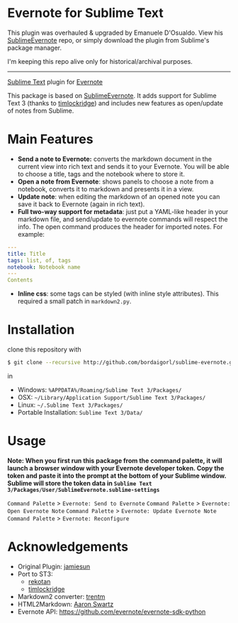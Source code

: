Evernote for Sublime Text
=========================

This plugin was overhauled & upgraded by Emanuele D'Osualdo. View his [SublimeEvernote](https://github.com/bordaigorl/sublime-evernote) repo, or simply download the plugin from Sublime's package manager.

I'm keeping this repo alive only for historical/archival purposes.

---

[Sublime Text](http://www.sublimetext.com/3) plugin for [Evernote](http://www.evernote.com)

This package is based on [SublimeEvernote](https://github.com/jamiesun/SublimeEvernote).
It adds support for Sublime Text 3 (thanks to [timlockridge](https://github.com/timlockridge/SublimeEvernote)) and includes new features as open/update of notes from Sublime.

# Main Features

 * **Send a note to Evernote:** converts the markdown document in the current view into rich text and sends it to your Evernote. You will be able to choose a title, tags and the notebook where to store it.
 * **Open a note from Evernote**: shows panels to choose a note from a notebook, converts it to markdown and presents it in a view.
 * **Update note**: when editing the markdown of an opened note you can save it back to Evernote (again in rich text).
 * **Full two-way support for metadata**: just put a YAML-like header in your markdown file, and send/update to evernote commands will respect the info. The open command produces the header for imported notes. For example:
```yaml
---
title: Title
tags: list, of, tags
notebook: Notebook name
---
Contents
```
* **Inline css**: some tags can be styled (with inline style attributes). This required a small patch in `markdown2.py`.


# Installation

clone this repository with

```sh
$ git clone --recursive http://github.com/bordaigorl/sublime-evernote.git
```

in

* Windows: `%APPDATA%/Roaming/Sublime Text 3/Packages/`
* OSX: `~/Library/Application Support/Sublime Text 3/Packages/`
* Linux: `~/.Sublime Text 3/Packages/`
* Portable Installation: `Sublime Text 3/Data/`

# Usage

**Note: When you first run this package from the command palette, it will launch a browser window with your Evernote developer token. Copy the token and paste it into the prompt at the bottom of your Sublime window. Sublime will store the token data in `Sublime Text 3/Packages/User/SublimeEvernote.sublime-settings`**

`Command Palette` > `Evernote: Send to Evernote`
`Command Palette` > `Evernote: Open Evernote Note`
`Command Palette` > `Evernote: Update Evernote Note`
`Command Palette` > `Evernote: Reconfigure`

# Acknowledgements

 * Original Plugin: [jamiesun](https://github.com/jamiesun/SublimeEvernote)
 * Port to ST3:
     - [rekotan](https://github.com/rekotan/SublimeEvernote)
     - [timlockridge](https://github.com/timlockridge/SublimeEvernote)
 * Markdown2 converter: [trentm](https://github.com/trentm/python-markdown2/)
 * HTML2Markdown: [Aaron Swartz](https://github.com/aaronsw/html2text)
 * Evernote API: <https://github.com/evernote/evernote-sdk-python>
